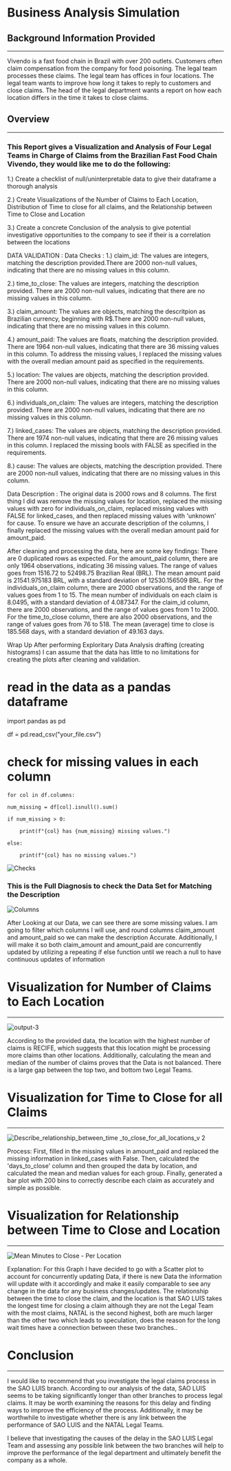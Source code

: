 # Business Analysis Simulation

## Background Information Provided
---
Vivendo is a fast food chain in Brazil with over 200 outlets.
Customers often claim compensation from the company for food poisoning.
The legal team processes these claims. The legal team has offices in four locations.
The legal team wants to improve how long it takes to reply to customers and close claims.
The head of the legal department wants a report on how each location differs in the time it
takes to close claims.

## Overview
---

### **This Report gives a Visualization and Analysis of Four Legal Teams in Charge of Claims from the Brazilian Fast Food Chain Vivendo, they would like me to do the following:**

1.) Create a checklist of null/uninterpretable data to give their dataframe a thorough analysis

2.) Create Visualizations of the Number of Claims to Each Location, Distribution of Time to close for all claims, and the Relationship between Time to Close and Location

3.) Create a concrete Conclusion of the analysis to give potential investigative opportunities to the company to see if their is a correlation between the locations

DATA VALIDATION :
Data Checks :
1.) claim_id:
The values are integers, matching the description provided.There are 2000 non-null values, indicating that there are no missing values in this column.

2.) time_to_close:
The values are integers, matching the description provided. There are 2000 non-null values, indicating that there are no missing values in this column.

3.) claim_amount:
The values are objects, matching the descritpion as Brazilian currency, beginning with R$.There are 2000 non-null values, indicating that there are no missing values in this column.

4.) amount_paid:
The values are floats, matching the description provided. There are 1964 non-null values, indicating that there are 36 missing values in this column. To address the missing values, I replaced the missing values with the overall median amount paid as specified in the requirements.

5.) location:
The values are objects, matching the description provided. There are 2000 non-null values, indicating that there are no missing values in this column.

6.) individuals_on_claim:
The values are integers, matching the description provided. There are 2000 non-null values, indicating that there are no missing values in this column.

7.) linked_cases:
The values are objects, matching the description provided. There are 1974 non-null values, indicating that there are 26 missing values in this column. I replaced the missing bools with FALSE as specified in the requirements.

8.) cause:
The values are objects, matching the description provided. There are 2000 non-null values, indicating that there are no missing values in this column.

Data Description :
The original data is 2000 rows and 8 columns. The first thing I did was remove the missing values for location, replaced the missing values with zero for individuals_on_claim, replaced missing values with FALSE for linked_cases, and then replaced missing values with 'unknown' for cause. To ensure we have an accurate description of the columns, I finally replaced the missing values with the overall median amount paid for amount_paid.

After cleaning and processing the data, here are some key findings:
There are 0 duplicated rows as expected. For the amount_paid column, there are only 1964 observations, indicating 36 missing values. The range of values goes from 1516.72 to 52498.75 Brazilian Real (BRL). The mean amount paid is 21541.975183 BRL, with a standard deviation of 12530.156509 BRL. For the individuals_on_claim column, there are 2000 observations, and the range of values goes from 1 to 15. The mean number of individuals on each claim is 8.0495, with a standard deviation of 4.087347. For the claim_id column, there are 2000 observations, and the range of values goes from 1 to 2000. For the time_to_close column, there are also 2000 observations, and the range of values goes from 76 to 518. The mean (average) time to close is 185.568 days, with a standard deviation of 49.163 days.

Wrap Up
After performing Exploritary Data Analysis drafting (creating histograms) I can assume that the data has little to no limitations for creating the plots after cleaning and validation.



# read in the data as a pandas dataframe
import pandas as pd

df = pd.read_csv("your_file.csv")

# check for missing values in each column

    for col in df.columns:

    num_missing = df[col].isnull().sum()
    
    if num_missing > 0:
    
        print(f"{col} has {num_missing} missing values.")
        
    else:
    
        print(f"{col} has no missing values.")
        
![Checks](https://user-images.githubusercontent.com/129571496/229391523-90eaeae0-2faa-43ba-a588-186e1dfcad76.PNG)
### This is the Full Diagnosis to check the Data Set for Matching the Description
![Columns](https://user-images.githubusercontent.com/129571496/229391705-3df19c76-9667-4cc3-9cc1-e8c8e52ca754.PNG)

After Looking at our Data, we can see there are some missing values. I am going to filter which columns I will use, and round columns claim_amount and amount_paid so we can make the description Accurate. Additionally, I will make it so both claim_amount and amount_paid are concurrently updated by utilizing a repeating if else function until we reach a null to have continuous updates of information
# Visualization for Number of Claims to Each Location
---
![output-3](https://user-images.githubusercontent.com/129571496/229392014-eb3a6a7f-c080-4452-9c44-e675ff3575f5.jpg)

According to the provided data, the location with the highest number of claims is RECIFE, which suggests that this location might be processing more claims than other locations. Additionally, calculating the mean and median of the number of claims proves that the Data is not balanced. There is a large gap between the top two, and bottom two Legal Teams.
# Visualization for Time to Close for all Claims
---
![Describe_relationship_between_time _to_close_for_all_locations_v 2](https://user-images.githubusercontent.com/129571496/229392121-69dbf82a-7162-483b-a8db-17bacf2d5df4.jpg)

Process: First, filled in the missing values in amount_paid and replaced the missing information in linked_cases with False. Then, calculated the 'days_to_close' column and then grouped the data by location, and calculated the mean and median values for each group. Finally, generated a bar plot with 200 bins to correctly describe each claim as accurately and simple as possible.
# Visualization for Relationship between Time to Close and Location
---
![Mean Minutes to Close - Per Location](https://user-images.githubusercontent.com/129571496/229392198-1d39dde0-8b99-417f-b65e-613d0441897a.PNG)

Explanation: For this Graph I have decided to go with a Scatter plot to account for concurrently updating Data, if there is new Data the information will update with it accordingly and make it easily comparable to see any change in the data for any business changes/updates. The relationship between the time to close the claim, and the location is that SAO LUIS takes the longest time for closing a claim although they are not the Legal Team with the most claims, NATAL is the second highest, both are much larger than the other two which leads to speculation, does the reason for the long wait times have a connection between these two branches..

# Conclusion
---
I would like to recommend that you investigate the legal claims process in the SAO LUIS branch. According to our analysis of the data, SAO LUIS seems to be taking significantly longer than other branches to process legal claims. It may be worth examining the reasons for this delay and finding ways to improve the efficiency of the process. Additionally, it may be worthwhile to investigate whether there is any link between the performance of SAO LUIS and the NATAL Legal Teams.

I believe that investigating the causes of the delay in the SAO LUIS Legal Team and assessing any possible link between the two branches will help to improve the performance of the legal department and ultimately benefit the company as a whole.
